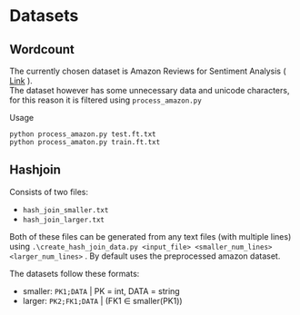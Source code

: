 # Datasets
## Wordcount
The currently chosen dataset is Amazon Reviews for Sentiment Analysis (
[Link](https://www.kaggle.com/bittlingmayer/amazonreviews) ).  
The dataset however has some unnecessary data and unicode characters, for this reason it is filtered using ```process_amazon.py```

Usage
```
python process_amazon.py test.ft.txt
python process_amaton.py train.ft.txt
```

## Hashjoin
Consists of two files:
 - ``` hash_join_smaller.txt ```
 - ``` hash_join_larger.txt ```

Both of these files can be generated from any text files (with multiple lines) using ``` .\create_hash_join_data.py <input_file> <smaller_num_lines> <larger_num_lines> ``` . By default uses the preprocessed amazon dataset.

The datasets follow these formats:
 - smaller: ``` PK1;DATA ``` | PK = int, DATA = string
 - larger:  ``` PK2;FK1;DATA ``` | (FK1 ∈ smaller(PK1))

